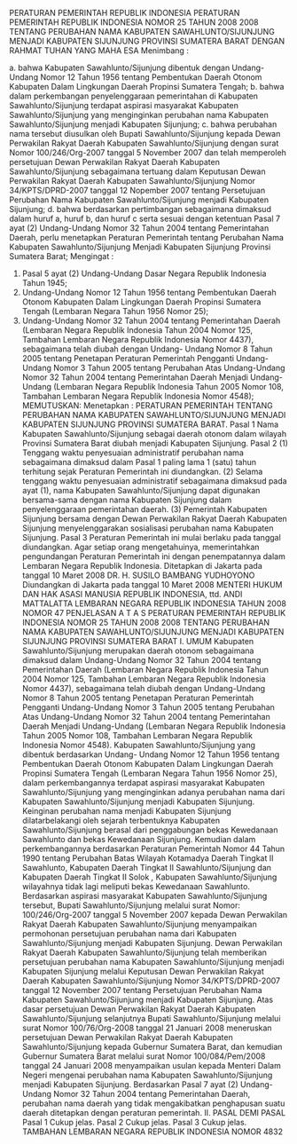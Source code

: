  PERATURAN PEMERINTAH REPUBLIK INDONESIA PERATURAN PEMERINTAH REPUBLIK INDONESIA NOMOR 25 TAHUN 2008 2008 TENTANG PERUBAHAN NAMA KABUPATEN SAWAHLUNTO/SIJUNJUNG MENJADI KABUPATEN SIJUNJUNG PROVINSI SUMATERA BARAT
DENGAN RAHMAT TUHAN YANG MAHA ESA
Menimbang :

a. bahwa Kabupaten Sawahlunto/Sijunjung dibentuk dengan Undang-Undang Nomor 12 Tahun 1956 tentang Pembentukan Daerah Otonom Kabupaten Dalam Lingkungan Daerah Propinsi Sumatera Tengah;
b. bahwa dalam perkembangan penyelenggaraan pemerintahan di Kabupaten Sawahlunto/Sijunjung terdapat aspirasi masyarakat Kabupaten Sawahlunto/Sijunjung yang menginginkan perubahan nama Kabupaten Sawahlunto/Sijunjung menjadi Kabupaten Sijunjung;
c. bahwa perubahan nama tersebut diusulkan oleh Bupati Sawahlunto/Sijunjung kepada Dewan Perwakilan Rakyat Daerah Kabupaten Sawahlunto/Sijunjung dengan surat Nomor 100/246/Org-2007 tanggal 5 November 2007 dan telah memperoleh persetujuan Dewan Perwakilan Rakyat Daerah Kabupaten Sawahlunto/Sijunjung sebagaimana tertuang dalam Keputusan Dewan Perwakilan Rakyat Daerah Kabupaten Sawahlunto/Sijunjung Nomor 34/KPTS/DPRD-2007 tanggal 12 Nopember 2007 tentang Persetujuan Perubahan Nama Kabupaten Sawahlunto/Sijunjung menjadi Kabupaten Sijunjung;
d. bahwa berdasarkan pertimbangan sebagaimana dimaksud dalam huruf a, huruf b, dan huruf c serta sesuai dengan ketentuan Pasal 7 ayat (2) Undang-Undang Nomor 32 Tahun 2004 tentang Pemerintahan Daerah, perlu menetapkan Peraturan Pemerintah tentang Perubahan Nama Kabupaten Sawahlunto/Sijunjung Menjadi Kabupaten Sijunjung Provinsi Sumatera Barat;
Mengingat :

1. Pasal 5 ayat (2) Undang-Undang Dasar Negara Republik Indonesia Tahun 1945;
2. Undang-Undang Nomor 12 Tahun 1956 tentang Pembentukan Daerah Otonom Kabupaten Dalam Lingkungan Daerah Propinsi Sumatera Tengah (Lembaran Negara Tahun 1956 Nomor 25);
3. Undang-Undang Nomor 32 Tahun 2004 tentang Pemerintahan Daerah (Lembaran Negara Republik Indonesia Tahun 2004 Nomor 125, Tambahan Lembaran Negara Republik Indonesia Nomor 4437), sebagaimana telah diubah dengan Undang- Undang Nomor 8 Tahun 2005 tentang Penetapan Peraturan Pemerintah Pengganti Undang-Undang Nomor 3 Tahun 2005 tentang Perubahan Atas Undang-Undang Nomor 32 Tahun 2004 tentang Pemerintahan Daerah Menjadi Undang- Undang (Lembaran Negara Republik Indonesia Tahun 2005 Nomor 108, Tambahan Lembaran Negara Republik Indonesia Nomor 4548);
MEMUTUSKAN:
 Menetapkan : PERATURAN PEMERINTAH TENTANG PERUBAHAN NAMA KABUPATEN SAWAHLUNTO/SIJUNJUNG MENJADI KABUPATEN SIJUNJUNG PROVINSI SUMATERA BARAT.
Pasal 1
Nama Kabupaten Sawahlunto/Sijunjung sebagai daerah otonom dalam wilayah Provinsi Sumatera Barat diubah menjadi Kabupaten Sijunjung.
Pasal 2
(1) Tenggang waktu penyesuaian administratif perubahan nama sebagaimana dimaksud dalam Pasal 1 paling lama 1 (satu) tahun terhitung sejak Peraturan Pemerintah ini diundangkan.
(2) Selama tenggang waktu penyesuaian administratif sebagaimana dimaksud pada ayat (1), nama Kabupaten Sawahlunto/Sijunjung dapat digunakan bersama-sama dengan nama Kabupaten Sijunjung dalam penyelenggaraan pemerintahan daerah.
(3) Pemerintah Kabupaten Sijunjung bersama dengan Dewan Perwakilan Rakyat Daerah Kabupaten Sijunjung menyelenggarakan sosialisasi perubahan nama Kabupaten Sijunjung.
Pasal 3
Peraturan Pemerintah ini mulai berlaku pada tanggal diundangkan.
Agar setiap orang mengetahuinya, memerintahkan pengundangan Peraturan Pemerintah ini dengan penempatannya dalam Lembaran Negara Republik Indonesia. Ditetapkan di Jakarta pada tanggal 10 Maret 2008 DR. H. SUSILO BAMBANG YUDHOYONO Diundangkan di Jakarta pada tanggal 10 Maret 2008 MENTERI HUKUM DAN HAK ASASI MANUSIA REPUBLIK INDONESIA, ttd. ANDI MATTALATTA LEMBARAN NEGARA REPUBLIK INDONESIA TAHUN 2008 NOMOR 47 PENJELASAN A T A S PERATURAN PEMERINTAH REPUBLIK INDONESIA NOMOR 25 TAHUN 2008 2008 TENTANG PERUBAHAN NAMA KABUPATEN SAWAHLUNTO/SIJUNJUNG MENJADI KABUPATEN SIJUNJUNG PROVINSI SUMATERA BARAT I. UMUM Kabupaten Sawahlunto/Sijunjung merupakan daerah otonom sebagaimana dimaksud dalam Undang-Undang Nomor 32 Tahun 2004 tentang Pemerintahan Daerah (Lembaran Negara Republik Indonesia Tahun 2004 Nomor 125, Tambahan Lembaran Negara Republik Indonesia Nomor 4437), sebagaimana telah diubah dengan Undang-Undang Nomor 8 Tahun 2005 tentang Penetapan Peraturan Pemerintah Pengganti Undang-Undang Nomor 3 Tahun 2005 tentang Perubahan Atas Undang-Undang Nomor 32 Tahun 2004 tentang Pemerintahan Daerah Menjadi Undang-Undang (Lembaran Negara Republik Indonesia Tahun 2005 Nomor 108, Tambahan Lembaran Negara Republik Indonesia Nomor 4548). Kabupaten Sawahlunto/Sijunjung yang dibentuk berdasarkan Undang- Undang Nomor 12 Tahun 1956 tentang Pembentukan Daerah Otonom Kabupaten Dalam Lingkungan Daerah Propinsi Sumatera Tengah (Lembaran Negara Tahun 1956 Nomor 25), dalam perkembangannya terdapat aspirasi masyarakat Kabupaten Sawahlunto/Sijunjung yang menginginkan adanya perubahan nama dari Kabupaten Sawahlunto/Sijunjung menjadi Kabupaten Sijunjung. Keinginan perubahan nama menjadi Kabupaten Sijunjung dilatarbelakangi oleh sejarah terbentuknya Kabupaten Sawahlunto/Sijunjung berasal dari penggabungan bekas Kewedanaan Sawahlunto dan bekas Kewedanaan Sijunjung. Kemudian dalam perkembangannya berdasarkan Peraturan Pemerintah Nomor 44 Tahun 1990 tentang Perubahan Batas Wilayah Kotamadya Daerah Tingkat II Sawahlunto, Kabupaten Daerah Tingkat II Sawahlunto/Sijunjung dan Kabupaten Daerah Tingkat II Solok _,_ Kabupaten Sawahlunto/Sijunjung wilayahnya tidak lagi meliputi bekas Kewedanaan Sawahlunto. Berdasarkan aspirasi masyarakat Kabupaten Sawahlunto/Sijunjung tersebut, Bupati Sawahlunto/Sijunjung melalui surat Nomor: 100/246/Org-2007 tanggal 5 November 2007 kepada Dewan Perwakilan Rakyat Daerah Kabupaten Sawahlunto/Sijunjung menyampaikan permohonan persetujuan perubahan nama dari Kabupaten Sawahlunto/Sijunjung menjadi Kabupaten Sijunjung. Dewan Perwakilan Rakyat Daerah Kabupaten Sawahlunto/Sijunjung telah memberikan persetujuan perubahan nama Kabupaten Sawahlunto/Sijunjung menjadi Kabupaten Sijunjung melalui Keputusan Dewan Perwakilan Rakyat Daerah Kabupaten Sawahlunto/Sijunjung Nomor 34/KPTS/DPRD-2007 tanggal 12 November 2007 tentang Persetujuan Perubahan Nama Kabupaten Sawahlunto/Sijunjung menjadi Kabupaten Sijunjung. Atas dasar persetujuan Dewan Perwakilan Rakyat Daerah Kabupaten Sawahlunto/Sijunjung selanjutnya Bupati Sawahlunto/Sijunjung melalui surat Nomor 100/76/Org-2008 tanggal 21 Januari 2008 meneruskan persetujuan Dewan Perwakilan Rakyat Daerah Kabupaten Sawahlunto/Sijunjung kepada Gubernur Sumatera Barat, dan kemudian Gubernur Sumatera Barat melalui surat Nomor 100/084/Pem/2008 tanggal 24 Januari 2008 menyampaikan usulan kepada Menteri Dalam Negeri mengenai perubahan nama Kabupaten Sawahlunto/Sijunjung menjadi Kabupaten Sijunjung. Berdasarkan Pasal 7 ayat (2) Undang-Undang Nomor 32 Tahun 2004 tentang Pemerintahan Daerah, perubahan nama daerah yang tidak mengakibatkan penghapusan suatu daerah ditetapkan dengan peraturan pemerintah. II. PASAL DEMI PASAL
Pasal 1
Cukup jelas.
Pasal 2
Cukup jelas.
Pasal 3
Cukup jelas. TAMBAHAN LEMBARAN NEGARA REPUBLIK INDONESIA NOMOR 4832